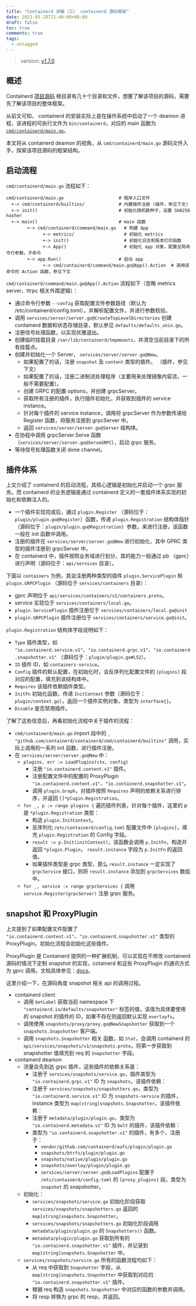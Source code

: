```yaml
---
title: "Containerd 详解（三） containerd 源码框架"
date: 2023-05-28T21:40:00+08:00
draft: false
toc: true
comments: true
tags:
  - untagged
---
```


> version: [v1.7.0](https://github.com/containerd/containerd/tree/v1.7.0)

## 概述

Containerd [项目源码](https://github.com/containerd/containerd) 根目录有几十个目录和文件，想要了解该项目的源码，需要先了解该项目的整体框架。

从前文可知， containerd 的安装实际上是在操作系统中启动了一个 deamon 进程，该进程的可执行文件为 `bin/containerd`，对应的 main 函数为 [`cmd/containerd/main.go`](https://github.com/containerd/containerd/blob/v1.7.0/cmd/containerd/main.go)。

本文将从 containerd deamon 的视角，从 `cmd/containerd/main.go` 源码文件入手，探索该项目源码的框架结构。

## 启动流程

`cmd/containerd/main.go` 流程如下：

```
cmd/containerd/main.go                     # 程序入口文件
  +-> cmd/containerd/builtins/             # 内建插件注册 (插件，参见下文)
  +-> init()                               # 初始化随机数种子，设置 SHA256 hasher
  +-> main()                               # main 函数
        +-> cmd/containerd/command/main.go   # 构建 App
              +-> metrics/                   # 初始化 metrics
              +-> init()                     # 初始化日志和版本打印函数
              +-> App()                      # 初始化 app 对象，配置全局命令行参数，子命令
        +-> app.Run()                      # 启动 app
              +-> cmd/containerd/command/main.go@App().Action  # 调用该命令的 Action 函数，参见下文
```

`cmd/containerd/command/main.go@App().Action` 流程如下（忽略 metrics server、ttrpc 相关外围逻辑）：

* 通过命令行参数 `--config` 获取配置文件参数路径（默认为 /etc/containerd/config.toml），并解析配置文件，并进行参数校验。
* 调用 `services/server/server.go@CreateTopLevelDirectories` 创建 containerd 数据和状态存储目录，默认参见 `defaults/defaults_unix.go`。
* 注册信号处理函数，以实现优雅退出。
* 创建临时挂载目录 `/var/lib/containerd/tmpmounts`，并清空当前目录下的所有挂载点。
* 创建并初始化一个 Server， `services/server/server.go@New`。
    * 如果配置了的话，注册 `snapshot` 及 `content` 类型的插件。 （插件，参见下文）
    * 如果配置了的话，注册二进制流处理程序（主要用来处理镜像内容流，一般不需要配置）。
    * 创建 GRPC 的配置 options，并创建 grpcServer。
    * 获取所有注册的插件，执行插件初始化，并获取到插件的 service instance。
    * 针对每个插件的 service instance，调用将 grpcServer 作为参数传递给 Register 函数，将服务注册到 grpcServer 中。
    * 返回 `services/server/server.go@Server` 结构体。
* 在协程中调用 grpcServer.Serve 函数 （`services/server/server.go@ServeGRPC`），启动 grpc 服务。
* 等待信号处理函数关闭 done channel。

## 插件体系

上文介绍了 containerd 的启动流程，其核心逻辑是初始化并启动一个 grpc 服务。而 containerd 的业务逻辑是通过 containerd 定义的一套插件体系实现的初始化和依赖注入的。

* 一个插件实现完成后，通过  `plugin.Register` （源码位于：`plugin/plugin.go@Register`）函数，传递 `plugin.Registration` 结构体指针 （源码位于：`plugin/plugin.go@Registration`）参数，来进行注册，该函数一般在 init 函数中调用。
* 注册的插件在 `services/server/server.go@New` 进行初始化、其中 GPRC 类型的插件注册到 grpcServer 中。
* 在 containerd 中，插件按照业务域进行划分，其的能力一般通过 pb （gprc）进行声明（源码位于：`api/services` 目录）。

下面以 `containers` 为例，其会注册两种类型的插件 `plugin.ServicePlugin` 和 `plugin.GRPCPlugin` （源码位于 `services/containers` 目录）：

* gprc 声明位于 `api/services/containers/v1/containers.proto`。
* service 实现位于 `services/containers/local.go`。
* `plugin.ServicePlugin` 插件注册位于 `services/containers/local.go@init`
* `plugin.GRPCPlugin` 插件注册位于 `services/containers/service.go@init`。

`plugin.Registration` 结构体字段说明如下：

* `Type` 插件类型，如 `"io.containerd.service.v1"`、`"io.containerd.grpc.v1"`、`"io.containerd.snapshotter.v1"` （源码位于：`plugin/plugin.go#L52`）。
* `ID` 插件 ID，如 `containers-service`。
* `Config` 插件的默认配置，在初始化时，会反序列化配置文件的 `[plugins]` 段对应的配置，填充到该结构体中。
* `Requires` 该插件依赖插件类型。
* `InitFn` 初始化函数，传递 `InitContext` 参数（源码位于：`plugin/context.go`），返回一个插件实例对象，类型为 `interface{}`。
* `Disable` 是否禁用插件。

了解了这些信息后，再看初始化流程中关于插件的流程：

* `cmd/containerd/main.go` import 段中的 `_ "github.com/containerd/containerd/cmd/containerd/builtins"` 调用，实际上调用的一系列 init 函数，进行插件注册。
* 在 `services/server/server.go@New` 中：
    * `plugins, err := LoadPlugins(ctx, config)`
        * 注册 `"io.containerd.content.v1"` 插件。
        * 注册配置文件中的配置的 ProxyPlugin `"io.containerd.content.v1"`、`"io.containerd.snapshotter.v1"`。
        * 调用 `plugin.Graph`，对插件按照 `Requires` 声明的依赖关系进行排序，并返回 `[]*plugin.Registration`。
    * `for _, p := range plugins {` 遍历插件列表，针对每个插件，这里的 p 是 `*plugin.Registration` 类型：
        * 构造 `plugin.InitContext`。
        * 反序列化 `/etc/containerd/config.toml` 配置文件中 `[plugins]`，填充 `plugin.Registration` 的 Config 字段。
        * `result := p.Init(initContext)`，该函数会调用 `p.InitFn`，构造并返回 `*plugin.Plugin`， `result.instance` 字段为 `p.InitFn` 的返回值。
        * 如果插件类型是 grpc 类型，那么 `result.instance` 一定实现了 `grpcService` 接口，则将 `result.instance` 添加到 `grpcServices` 数组中。
    * `for _, service := range grpcServices {` 调用 `service.Register(grpcServer)` 注册 grpc 服务。

## snapshot 和 ProxyPlugin

上文提到了如果配置文件配置了 `"io.containerd.content.v1"`、`"io.containerd.snapshotter.v1"` 类型的 ProxyPlugin。初始化流程会初始化这些插件。

ProxyPlugin 是 Containerd 提供的一种扩展机制，可以实现在不修改 containerd 源码的情况下定制 snapshot 的实现，cotainerd 和这些 ProxyPlugin 的通讯方式为 gprc 调用。文档具体参见：[docs](https://github.com/containerd/containerd/tree/v1.7.0/docs/snapshotters)。

这里介绍一下，在源码角度 snapshot 相关 api 的调用过程。

* containerd client
    * 调用 `GetLabel` 获取当前 namespace 下 `"containerd.io/defaults/snapshotter"` 标签的值，该值为具体要使用的 snapshot 的插件的 ID，如果不存在则返回默认实现 `overlayfs`。
    * 调用使用 `snapshots/proxy/proxy.go@NewSnapshotter` 获取到一个 `snapshots.Snapshotter` 客户端。
    * 调用 `snapshots.Snapshotter` 相关 函数，如 `Stat`，会调用 containerd 的 `api/services/snapshots/v1/snapshots.proto`，将第一步获取到 snapshotter 值填充到 req 的 `Snapshotter` 字段。
* containerd deamon
    * 流量会先到达 grpc 插件，这些插件的依赖关系是：
        * 注册于 `services/snapshots/service.go`，插件类型为 `"io.containerd.grpc.v1"` ID 为 `snapshots`，该插件依赖：
        * 注册于 `services/snapshots/snapshotters.go`，类型为 `"io.containerd.service.v1"` ID 为 `snapshots-service` 的插件，instance 类型为 `map[string]snapshots.Snapshotter`，该插件依赖：
        * 注册于 `metadata/plugin/plugin.go`，类型为 `"io.containerd.metadata.v1"` ID 为 `bolt` 的插件，该插件依赖：
        * 类型为 `"io.containerd.snapshotter.v1"` 的插件，有多个，注册于：
            * `vendor/github.com/containerd/aufs/plugin/plugin.go`
            * `snapshots/btrfs/plugin/plugin.go`
            * `snapshots/native/plugin/plugin.go`
            * `snapshots/overlay/plugin/plugin.go`
            * `services/server/server.go@LoadPlugins` 配置于 `/etc/containerd/config.toml` 的 `[proxy_plugins]` 段，类型为 `snapshot` 的 snapshotter。
    * 初始化：
        * `services/snapshots/service.go` 初始化阶段获取 `services/snapshots/snapshotters.go` 返回的 `map[string]snapshots.Snapshotter`。
        * `services/snapshots/snapshotters.go` 初始化阶段调用 `metadata/plugin/plugin.go` 的 `Snapshotters()` 函数。
        * `metadata/plugin/plugin.go` 获取到所有的 `"io.containerd.snapshotter.v1"` 插件，并记录到 `map[string]snapshots.Snapshotter` 中。
    * `services/snapshots/service.go` 所有的函数流程均如下：
        * 从 req 中获取到 `Snapshotter` 字段，从 `map[string]snapshots.Snapshotter` 中获取到对应的 `"io.containerd.snapshotter.v1"` 插件。
        * 根据 req 构造 `snapshots.Snapshotter` 中对应的函数的参数并调用。
        * 将 resp 转换为 grpc 的 resp，并返回。

